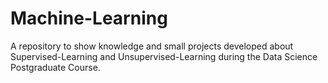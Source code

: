 # Machine-Learning
A repository to show knowledge and small projects developed about Supervised-Learning and Unsupervised-Learning during the Data Science Postgraduate Course.
